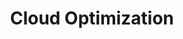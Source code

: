 ---
layout: category
title: Cloud Optimization
category: Cloud Optimization
permalink: /categories/Cloud Optimization/
--- 